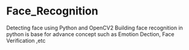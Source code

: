 # Face_Recognition
Detecting face using Python and OpenCV2
Building face recognition in python is base for advance concept such as Emotion Dection, Face Verification ,etc
